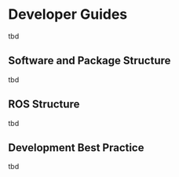 # Developer Guides

tbd

## Software and Package Structure

tbd

## ROS Structure

tbd

## Development Best Practice

tbd